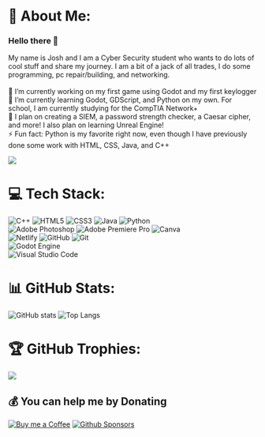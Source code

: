 # 💫 About Me:
### Hello there 👋
My name is Josh and I am a Cyber Security student who wants to do lots of cool stuff and share my journey. I am a bit of a jack of all trades, I do some programming, pc repair/building, and networking.<br><br>
🔭 I’m currently working on my first game using Godot and my first keylogger<br>
🌱 I’m currently learning Godot, GDScript, and Python on my own. For school, I am currently studying for the CompTIA Network+<br>
🚀 I plan on creating a SIEM, a password strength checker, a Caesar cipher, and more! I also plan on learning Unreal Engine!<br>
⚡ Fun fact: Python is my favorite right now, even though I have previously done some work with HTML, CSS, Java, and C++

![](https://komarev.com/ghpvc/?username=jocasio99&color=blue&abbreviated=true&style=for-the-badge)


# 💻 Tech Stack:
![C++](https://img.shields.io/badge/c++-%2300599C.svg?style=for-the-badge&logo=c%2B%2B&logoColor=white) 
![HTML5](https://img.shields.io/badge/html5-%23E34F26.svg?style=for-the-badge&logo=html5&logoColor=white) 
![CSS3](https://img.shields.io/badge/css3-%231572B6.svg?style=for-the-badge&logo=css3&logoColor=white) 
![Java](https://img.shields.io/badge/java-%23ED8B00.svg?style=for-the-badge&logo=openjdk&logoColor=white) 
![Python](https://img.shields.io/badge/python-3670A0?style=for-the-badge&logo=python&logoColor=ffdd54)
<br> 
![Adobe Photoshop](https://img.shields.io/badge/adobe%20photoshop-%2331A8FF.svg?style=for-the-badge&logo=adobe%20photoshop&logoColor=white) 
![Adobe Premiere Pro](https://img.shields.io/badge/Adobe%20Premiere%20Pro-9999FF.svg?style=for-the-badge&logo=Adobe%20Premiere%20Pro&logoColor=white) 
![Canva](https://img.shields.io/badge/Canva-%2300C4CC.svg?style=for-the-badge&logo=Canva&logoColor=white) 
<br> 
![Netlify](https://img.shields.io/badge/netlify-%23000000.svg?style=for-the-badge&logo=netlify&logoColor=#00C7B7) ![GitHub](https://img.shields.io/badge/github-%23121011.svg?style=for-the-badge&logo=github&logoColor=white) ![Git](https://img.shields.io/badge/git-%23F05033.svg?style=for-the-badge&logo=git&logoColor=white)  
![Godot Engine](https://img.shields.io/badge/GODOT-%23FFFFFF.svg?style=for-the-badge&logo=godot-engine)
<br> 
![Visual Studio Code](https://img.shields.io/badge/Visual%20Studio%20Code-0078d7.svg?style=for-the-badge&logo=visual-studio-code&logoColor=white)

# 📊 GitHub Stats:
 ![GitHub stats](https://gh-readme-profile.vercel.app/api?username=Jocasio99&theme=github_dark&border_color=e4e4e4)
 ![Top Langs](https://github-readme-stats.vercel.app/api/top-langs/?username=jocasio99&layout=compact&theme=github_dark)

# 🏆 GitHub Trophies:
 ![](https://github-profile-trophy.vercel.app/?username=jocasio99&theme=onedark&no-frame=true&no-bg=true&margin-w=4)

## 💰 You can help me by Donating
[![Buy me a Coffee](https://img.shields.io/badge/Buy_Me_A_Coffee-FFDD00?style=for-the-badge&logo=buy-me-a-coffee&logoColor=black)](https://buymeacoffee.com/jocasio)
[![Github Sponsors](https://img.shields.io/badge/GitHub-Sponsor-blue?labelColor=302d41&color=f5bde6&logo=github&logoColor=d9e0ee&style=for-the-badge)](https://github.com/sponsors/jocasio99)

  
<!-- Proudly created with GPRM ( https://gprm.itsvg.in ) -->
  
<!--
**jocasio99/jocasio99** is a ✨ _special_ ✨ repository because its `README.md` (this file) appears on your GitHub profile.

Here are some ideas to get you started:


- 🤔 I’m looking for help with ...
- 💬 Ask me about ...
- 📫 How to reach me: ...
- 😄 Pronouns: ...

-->
